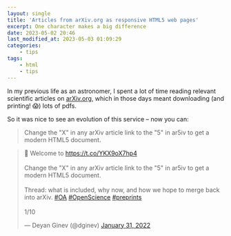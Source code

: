 ```yaml
---
layout: single
title: 'Articles from arXiv.org as responsive HTML5 web pages'
excerpt: One character makes a big difference
date: 2023-05-02 20:46
last_modified_at: 2023-05-03 01:09:29
categories:
    - tips
tags:
    - html
    - tips
---
```


In my previous life as an astronomer,
I spent a lot of time reading relevant scientific articles on [arXiv.org](https://arXiv.org),
which in those days meant downloading (and printing! 😱) lots of pdfs.

So it was nice to see an evolution of this service – now you can:

> Change the "X" in any arXiv article link to the "5" in ar5iv to get a modern HTML5 document.

<blockquote class="twitter-tweet">
<p lang="en" dir="ltr">
📢 Welcome to <a href="https://t.co/YKX9oX7hp4">https://t.co/YKX9oX7hp4</a>
<br><br>
Change the &quot;X&quot; in any arXiv article link to the &quot;5&quot; in ar5iv
to get a modern HTML5 document.
<br><br>
Thread: what is included, why now, and how we hope to merge back into arXiv.
<a href="https://twitter.com/hashtag/OA?src=hash&amp;ref_src=twsrc%5Etfw">#OA</a>
<a href="https://twitter.com/hashtag/OpenScience?src=hash&amp;ref_src=twsrc%5Etfw">#OpenScience</a>
<a href="https://twitter.com/hashtag/preprints?src=hash&amp;ref_src=twsrc%5Etfw">#preprints</a>
<br><br>
1/10</p>&mdash; Deyan Ginev (@dginev)
<a href="https://twitter.com/dginev/status/1488157927001268231?ref_src=twsrc%5Etfw">January 31, 2022</a>
</blockquote>
<script async src="https://platform.twitter.com/widgets.js" charset="utf-8"></script>
